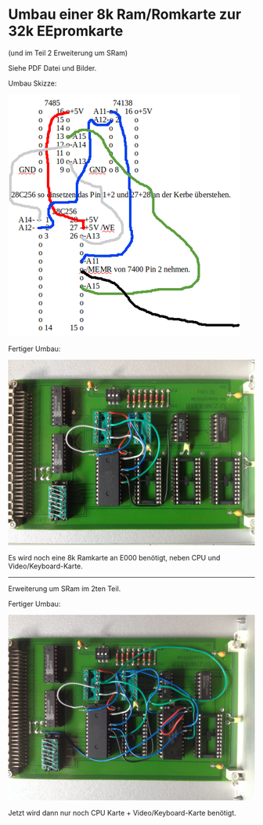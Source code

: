 # Umbau einer 8k Ram/Romkarte zur 32k EEpromkarte

(und im Teil 2 Erweiterung um SRam)

Siehe PDF Datei und Bilder.

Umbau Skizze:

![Skizze](https://github.com/petersieg/MFA/blob/master/Umbau-8k-Ramkarte/Umbau.png)

Fertiger Umbau:

![Bild](https://github.com/petersieg/MFA/blob/master/Umbau-8k-Ramkarte/Umbau%20Platine.JPG)

Es wird noch eine 8k Ramkarte an E000 benötigt, neben CPU und Video/Keyboard-Karte.

---

Erweiterung um SRam im 2ten Teil.

Fertiger Umbau:

![Bild](https://github.com/petersieg/MFA/blob/master/Umbau-8k-Ramkarte/Erw.%20Umbau%20Platine.JPG)

Jetzt wird dann nur noch CPU Karte + Video/Keyboard-Karte benötigt.

